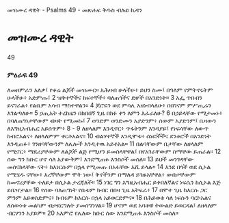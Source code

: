 ﻿
 መዝሙረ ዳዊት - Psalms 49 - መጽሐፍ ቅዱስ ብሉይ ኪዳን
# መዝሙረ ዳዊት
49
### ምዕራፍ 49
ለመዘምራን አለቃ፤ የቆሬ ልጆች መዝሙር። 
 አሕዛብ ሁላችሁ፥ ይህን ስሙ፤ በዓለም የምትኖሩትም ሁላችሁ፥ አድምጡ፤
2  ዝቅተኞችና ከፍተኞች፥ ባለጠጎችና ድሆች በአንድነት።
3  አፌ ጥበብን ይናገራል፥ የልቤም አሳብ ማስተዋልን።
4  ጆሮዬን ወደ ምሳሌ አዘነብላለሁ፥ በበገናም ምሥጢሬን እገልጣለሁ።
5  ኃጢአት ተረከዜን በከበበኝ ጊዜ በክፉ ቀን ለምን እፈራለሁ?
6  በኃይላቸው የሚታመኑ፥ በባለጠግነታቸውም ብዛት የሚመኩ፤
7  ወንድም ወንድሙን አያድንም፥ ሰውም አያድንም፤ ቤዛውን ለእግዚአብሔር አይሰጥም፥
8 -
9  ለዘላለም እንዲኖር፥ ጥፋትንም እንዳያይ፤ የነፍሳቸው ለውጥ ከብሮአልና፥ ለዘላለምም ቀርቶአልና።
10  ብልሃተኞች እንዲሞቱ፥ ሰነፎችችና ደንቆሮች በአንድነት እንዲጠፉ፥ ገንዘባቸውንም ለሌሎች እንዲተዉ አይቶአል።
11  በልባቸውም ቤታቸው ለዘላለም የሚኖር፥ ማደሪያቸውም ለልጆች ልጅ የሚሆን ይመስላቸዋል፤ በየአገራቸውም ስማቸው ይጠራል።
12  ሰው ግን ክቡር ሆኖ ሳለ አያውቅም፤ እንደሚጠፉ እንስሶች መሰለ።
13  ይህች መንገዳቸው መሰናክላቸው ናት፥ ከእነርሱም በኋላ የሚመጡ በአፋቸው እሺ ይላሉ።
14  እንደ በጎች ወደ ሲኦል የሚሄዱ ናቸው፥ እረኛቸውም ሞት ነው፤ ቅኖችንም በማለዳ ይገዙአቸዋል፥ ውበታቸውም ከመኖሪያቸው ተለይታ በሲኦል ታረጃለች።
15  ነገር ግን እግዚአብሔር ይቀበለኛልና ነፍሴን ከሲኦል እጅ ይቤዣታል።
16  የሰው ባለጠግነት የቤቱም ክብር በበዛ ጊዜ አትፍራ፥
17  በሞተ ጊዜ ከእርሱ ጋር ምንም አይወስድምና፥ ክብሩም ከእርሱ በኋላ አይወርድምና።
18  በሕይወቱ ሳለ ነፍሱን ባርኮአልና ለሰውነቱ መልካም ብታደርግለት ያመሰግንሃል።
19  ሆኖም ወደ አባቶቹ ትውልድ ይወርዳል፤ ለዘላለም ብርሃንን አያይም።
20  አእምሮ የሌለው ክቡር ሰው እንደሚጠፋ እንስሶች መሰለ። 
